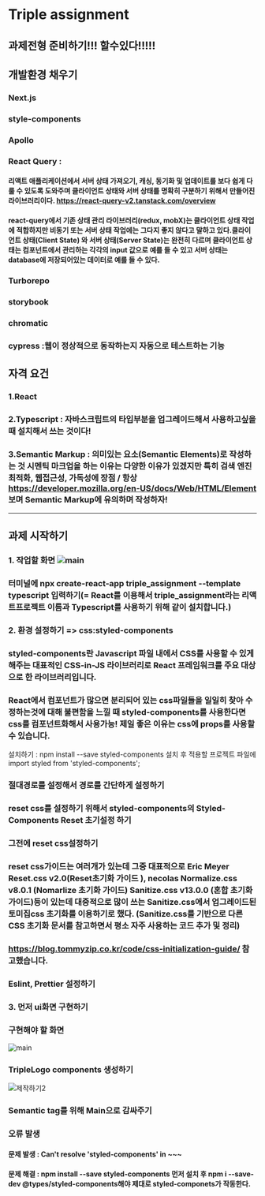 # Triple assignment
## 과제전형 준비하기!!! 할수있다!!!!!

## 개발환경 채우기

### Next.js 

### style-components

### Apollo 

### React Query : 

#### 리액트 애플리케이션에서 서버 상태 가져오기, 캐싱, 동기화 및 업데이트를 보다 쉽게 다룰 수 있도록 도와주며 클라이언트 상태와 서버 상태를 명확히 구분하기 위해서 만들어진 라이브러리이다. https://react-query-v2.tanstack.com/overview
#### react-query에서 기존 상태 관리 라이브러리(redux, mobX)는 클라이언트 상태 작업에 적합하지만 비동기 또는 서버 상태 작업에는 그다지 좋지 않다고 말하고 있다.클라이언트 상태(Client State) 와 서버 상태(Server State)는 완전히 다르며 클라이언트 상태는 컴포넌트에서 관리하는 각각의 input 값으로 예를 들 수 있고 서버 상태는 database에 저장되어있는 데이터로 예를 들 수 있다.

### Turborepo

### storybook

### chromatic

### cypress :웹이 정상적으로 동작하는지 자동으로 테스트하는 기능

## 자격 요건

### 1.React
### 2.Typescript : 자바스크립트의 타입부분을 업그레이드해서 사용하고싶을 때 설치해서 쓰는 것이다!
### 3.Semantic Markup : 의미있는 요소(Semantic Elements)로 작성하는 것 시멘틱 마크업을 하는 이유는 다양한 이유가 있겠지만 특히 검색 엔진 최적화, 웹접근성, 가독성에 장점 / 항상 https://developer.mozilla.org/en-US/docs/Web/HTML/Element 보며 Semantic Markup에 유의하며 작성하자!

-------------------------------------------------------------------------------------------------------------------------------------------------------------------
## 과제 시작하기

### 1. 작업할 화면  ![main](https://user-images.githubusercontent.com/75771515/175972553-cef10ecd-fee2-424a-9bf6-1a5dcafd01f2.png)
### 터미널에 npx create-react-app triple_assignment --template typescript 입력하기(= React를 이용해서 triple_assignment라는 리액트프로젝트 이름과 Typescript를 사용하기 위해 같이 설치합니다.)
### 2. 환경 설정하기 => css:styled-components 
### styled-components란 Javascript 파일 내에서 CSS를 사용할 수 있게 해주는 대표적인 CSS-in-JS 라이브러리로 React 프레임워크를 주요 대상으로 한 라이브러리입니다.
### React에서 컴포넌트가 많으면 분리되어 있는 css파일들을 일일히 찾아 수정하는것에 대해 불편함을 느낄 때 styled-components를 사용한다면 css를 컴포넌트화해서 사용가능! 제일 좋은 이유는 css에 props를 사용할 수 있습니다.
설치하기 : npm install --save styled-components 설치 후 적용할 프로젝트 파일에 import styled from 'styled-components'; 

### 절대경로를 설정해서 경로를 간단하게 설정하기
### reset css를 설정하기 위해서 styled-components의 Styled-Components Reset 초기설정 하기

### 그전에 reset css설정하기
### reset css가이드는 여러개가 있는데 그중 대표적으로 Eric Meyer Reset.css v2.0(Reset초기화 가이드 ), necolas Normalize.css v8.0.1 (Nomarlize 초기화 가이드) Sanitize.css v13.0.0 (혼합 초기화 가이드)등이 있는데 대중적으로 많이 쓰는 Sanitize.css에서 업그레이드된 토미집css 초기화를 이용하기로 했다. (Sanitize.css를 기반으로 다른 CSS 초기화 문서를 참고하면서 평소 자주 사용하는 코드 추가 및 정리)
### https://blog.tommyzip.co.kr/code/css-initialization-guide/ 참고했습니다.
### Eslint, Prettier 설정하기 
### 3. 먼저 ui화면 구현하기
### 구현해야 할 화면 
![main](https://user-images.githubusercontent.com/75771515/175972529-4c58fcbd-29ec-4641-92e0-a68b34d175a9.png)
 ### TripleLogo components 생성하기
![제작하기2](https://user-images.githubusercontent.com/75771515/176358047-d458e215-2f90-4aab-a9a3-99af55c5ee00.png)
### Semantic tag를 위해 Main으로 감싸주기



### 오류 발생

#### 문제 발생 : Can't resolve 'styled-components' in ~~~ 

#### 문제 해결 : npm install --save styled-components 먼저 설치 후 npm i --save-dev @types/styled-components해야 제대로 styled-componets가 작동한다.

